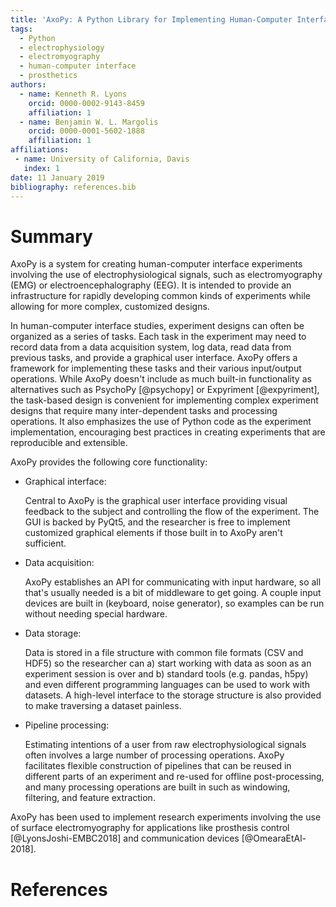 ```yaml
---
title: 'AxoPy: A Python Library for Implementing Human-Computer Interface Experiments'
tags:
  - Python
  - electrophysiology
  - electromyography
  - human-computer interface
  - prosthetics
authors:
  - name: Kenneth R. Lyons
    orcid: 0000-0002-9143-8459
    affiliation: 1
  - name: Benjamin W. L. Margolis
    orcid: 0000-0001-5602-1888
    affiliation: 1
affiliations:
 - name: University of California, Davis
   index: 1
date: 11 January 2019
bibliography: references.bib
---
```


# Summary

AxoPy is a system for creating human-computer interface experiments involving
the use of electrophysiological signals, such as electromyography (EMG) or
electroencephalography (EEG). It is intended to provide an infrastructure for
rapidly developing common kinds of experiments while allowing for more complex,
customized designs.

In human-computer interface studies, experiment designs can often be organized
as a series of tasks. Each task in the experiment may need to record data from
a data acquisition system, log data, read data from previous tasks, and provide
a graphical user interface. AxoPy offers a framework for implementing these
tasks and their various input/output operations. While AxoPy doesn't include as
much built-in functionality as alternatives such as PsychoPy [@psychopy] or
Expyriment [@expyriment], the task-based design is convenient for implementing
complex experiment designs that require many inter-dependent tasks and
processing operations. It also emphasizes the use of Python code as the
experiment implementation, encouraging best practices in creating experiments
that are reproducible and extensible.

AxoPy provides the following core functionality:

- Graphical interface:

    Central to AxoPy is the graphical user interface providing visual feedback
    to the subject and controlling the flow of the experiment. The GUI is
    backed by PyQt5, and the researcher is free to implement customized
    graphical elements if those built in to AxoPy aren't sufficient.

- Data acquisition:

    AxoPy establishes an API for communicating with input hardware, so all
    that's usually needed is a bit of middleware to get going. A couple input
    devices are built in (keyboard, noise generator), so examples can be run
    without needing special hardware.

- Data storage:

    Data is stored in a file structure with common file formats (CSV and HDF5)
    so the researcher can a) start working with data as soon as an experiment
    session is over and b) standard tools (e.g. pandas, h5py) and even
    different programming languages can be used to work with datasets.
    A high-level interface to the storage structure is also provided to make
    traversing a dataset painless.

- Pipeline processing:

    Estimating intentions of a user from raw electrophysiological signals often
    involves a large number of processing operations. AxoPy facilitates
    flexible construction of pipelines that can be reused in different parts of
    an experiment and re-used for offline post-processing, and many processing
    operations are built in such as windowing, filtering, and feature extraction.

AxoPy has been used to implement research experiments involving the use of
surface electromyography for applications like prosthesis control
[@LyonsJoshi-EMBC2018] and communication devices [@OmearaEtAl-2018].

# References
